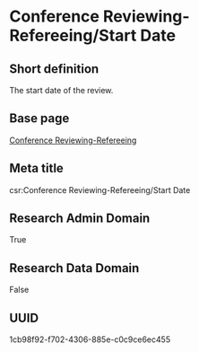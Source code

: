 # Conference Reviewing-Refereeing/Start Date
## Short definition
The start date of the review.
## Base page
[Conference Reviewing-Refereeing](../../Objects/Conference%20Reviewing-Refereeing.md)
## Meta title
csr:Conference Reviewing-Refereeing/Start Date
## Research Admin Domain
True
## Research Data Domain
False
## UUID
1cb98f92-f702-4306-885e-c0c9ce6ec455
